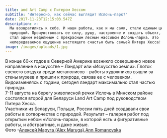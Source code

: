 ```yaml
---
title: and Art Сamp с Питером Хессом
subtitle: 'Интересно, как сейчас выглядит Ислочь-парк?'
date: 2017-11-23T12:15:03.547Z
description: >-
  Мы возвратились к себе. И наши работы, как и мы сами, стали единым целым с
  природой. Прочувствовать ее силу, душу, настроение и создать объект, который
  стал одним неделимым с прекрасным лесным массивом Ислочь-парка. Это
  непередаваемое ощущение настоящего счастья быть семьей Питера Хесса!
image: /images/uploads/1.jpg
---
```

В конце 60-х годов в Северной Америке возникло совершенно новое направление в искусстве – Лэндарт или «Искусство земли». Глоток свежего воздуха среди мегаполисов – работы художников вышли за стены музеев и пришли к природе, связав ее с человеком.\
Видоизменяясь с годами, сегодня лэндарт максимально стал частью природы.\
7-11 августа на берегу живописной речки Ислочь в Минском районе состоялся второй для Беларуси Land Art Camp под руководством Питера Хесса.\
Участники из Беларуси, Польши, России пять дней создавали свои работы в сотворчестве с природой. Результат – галерея работ под открытым небом «Ислочь-парка», в которой есть и фигуративные работы, и абстрактные, и даже живые.\
Фото -[Алексей Маруга (Alex Maruga)](https://www.facebook.com/alex.maruga?fref=mentions),[Ann Romanovska](https://www.facebook.com/annromanovskaphoto?fref=mentions)
